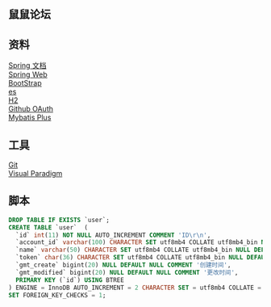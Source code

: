 ## 鼠鼠论坛

## 资料
[Spring 文档](https://spring.io/guides)  
[Spring Web](https://spring.io/guides/gs/serving-web-content/)  
[BootStrap](https://v3.bootcss.com/getting-started/)  
[es](https://elasticsearch.cn/explore)  
[H2](https://www.h2database.com/html/main.html)  
[Github OAuth](https://docs.github.com/en/developers/apps/building-oauth-apps/creating-an-oauth-app)  
[Mybatis Plus](https://baomidou.com/)
## 工具
[Git](https://git-scm.com/download/)  
[Visual Paradigm](https://www.visual-paradigm.com/cn/)

## 脚本
~~~sql
DROP TABLE IF EXISTS `user`;
CREATE TABLE `user`  (
  `id` int(11) NOT NULL AUTO_INCREMENT COMMENT 'ID\r\n',
  `account_id` varchar(100) CHARACTER SET utf8mb4 COLLATE utf8mb4_bin NULL DEFAULT NULL COMMENT '账户ID',
  `name` varchar(50) CHARACTER SET utf8mb4 COLLATE utf8mb4_bin NULL DEFAULT NULL COMMENT '名称',
  `token` char(36) CHARACTER SET utf8mb4 COLLATE utf8mb4_bin NULL DEFAULT NULL COMMENT 'cookie信息',
  `gmt_create` bigint(20) NULL DEFAULT NULL COMMENT '创建时间',
  `gmt_modified` bigint(20) NULL DEFAULT NULL COMMENT '更改时间',
  PRIMARY KEY (`id`) USING BTREE
) ENGINE = InnoDB AUTO_INCREMENT = 2 CHARACTER SET = utf8mb4 COLLATE = utf8mb4_bin ROW_FORMAT = Compact;
SET FOREIGN_KEY_CHECKS = 1;
~~~~